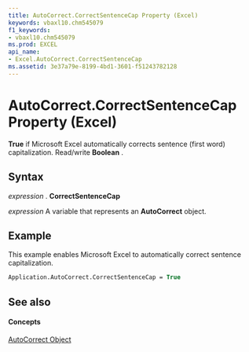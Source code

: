 ```yaml
---
title: AutoCorrect.CorrectSentenceCap Property (Excel)
keywords: vbaxl10.chm545079
f1_keywords:
- vbaxl10.chm545079
ms.prod: EXCEL
api_name:
- Excel.AutoCorrect.CorrectSentenceCap
ms.assetid: 3e37a79e-8199-4bd1-3601-f51243782128
---
```



# AutoCorrect.CorrectSentenceCap Property (Excel)

 **True** if Microsoft Excel automatically corrects sentence (first word) capitalization. Read/write **Boolean** .


## Syntax

 _expression_ . **CorrectSentenceCap**

 _expression_ A variable that represents an **AutoCorrect** object.


## Example

This example enables Microsoft Excel to automatically correct sentence capitalization.


```vb
Application.AutoCorrect.CorrectSentenceCap = True
```


## See also


#### Concepts


[AutoCorrect Object](autocorrect-object-excel.md)

